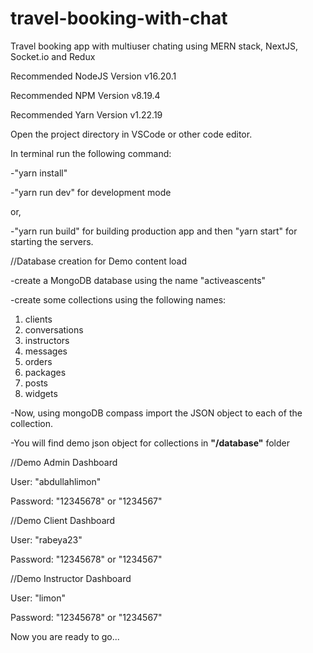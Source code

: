 # travel-booking-with-chat
Travel booking app with multiuser chating using MERN stack, NextJS, Socket.io and Redux


Recommended NodeJS Version v16.20.1

Recommended NPM Version v8.19.4

Recommended Yarn Version v1.22.19

Open the project directory in VSCode or other code editor.

In terminal run the following command:

-"yarn install"

-"yarn run dev" for development mode

or,

-"yarn run build" for building production app and then "yarn start" for starting the servers.


//Database creation for Demo content load

-create a MongoDB database using the name "activeascents"

-create some collections using the following names:
  1. clients
  2. conversations
  3. instructors
  4. messages
  5. orders
  6. packages
  7. posts
  8. widgets
     
-Now, using mongoDB compass import the JSON object to
each of the collection.

-You will find demo json object for collections in **"/database"** folder

//Demo Admin Dashboard

User: "abdullahlimon"

Password: "12345678"  or "1234567"

//Demo Client Dashboard

User: "rabeya23"

Password: "12345678" or "1234567"

//Demo Instructor Dashboard

User: "limon"

Password: "12345678" or "1234567"

Now you are ready to go...
